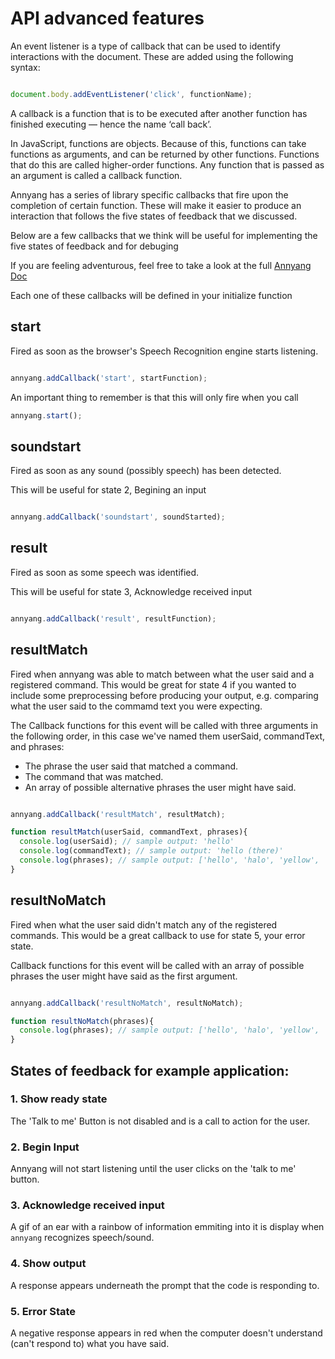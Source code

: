 # API advanced features

<!-- 
Start by showing example that is in the starter pack, bring up eliza and it's novelty, what it illuminated about humans expectations for computers/companionships

https://www.youtube.com/watch?v=RMK9AphfLco
-->

<!-- 
starting a php server
php -S localhost:8000
 -->

<!-- 
Explain front end 
  - button to start
  - indication that it is listening
  - indication that a result is processed
  - an indication if the computer can't respond
  - a way to exit the interaction
-->


<!-- So before we go any further can anyone tell me what an event listener is, what is a callback? -->

An event listener is a type of callback that can be used to identify interactions with the document. These are added using the following syntax:
```javascript

document.body.addEventListener('click', functionName);

```

A callback is a function that is to be executed after another function has finished executing — hence the name ‘call back’.

In JavaScript, functions are objects. Because of this, functions can take functions as arguments, and can be returned by other functions. Functions that do this are called higher-order functions. Any function that is passed as an argument is called a callback function.

Annyang has a series of library specific callbacks that fire upon the completion of certain function. These will make it easier to produce an interaction that follows the five states of feedback that we discussed.

<!-- You have encountered one already in the speech starter pack -->

Below are a few callbacks that we think will be useful for implementing the five states of feedback and for debuging
 
If you are feeling adventurous, feel free to take a look at the full [Annyang Doc](https://github.com/TalAter/annyang/blob/master/docs/README.md)

Each one of these callbacks will be defined in your initialize function

## start
Fired as soon as the browser's Speech Recognition engine starts listening.

```javascript

annyang.addCallback('start', startFunction);

```

An important thing to remember is that this will only fire when you call
```javascript
annyang.start();
```

## soundstart
Fired as soon as any sound (possibly speech) has been detected.

This will be useful for state 2, Begining an input

```javascript

annyang.addCallback('soundstart', soundStarted);

```

## result
Fired as soon as some speech was identified. 

This will be useful for state 3, Acknowledge received input

```javascript

annyang.addCallback('result', resultFunction);

```

## resultMatch
Fired when annyang was able to match between what the user said and a registered command. This would be great for state 4 if you wanted to include some preprocessing before producing your output, e.g. comparing what the user said to the commamd text you were expecting.

The Callback functions for this event will be called with three arguments in the following order, in this case we've named them userSaid, commandText, and phrases:

- The phrase the user said that matched a command.
- The command that was matched.
- An array of possible alternative phrases the user might have said.

```javascript

annyang.addCallback('resultMatch', resultMatch);

function resultMatch(userSaid, commandText, phrases){
  console.log(userSaid); // sample output: 'hello'
  console.log(commandText); // sample output: 'hello (there)'
  console.log(phrases); // sample output: ['hello', 'halo', 'yellow', 'polo', 'hello kitty']
}

```

## resultNoMatch
Fired when what the user said didn't match any of the registered commands. This would be a great callback to use for state 5, your error state.

Callback functions for this event will be called with an array of possible phrases the user might have said as the first argument.

```javascript

annyang.addCallback('resultNoMatch', resultNoMatch);

function resultNoMatch(phrases){
  console.log(phrases); // sample output: ['hello', 'halo', 'yellow', 'polo', 'hello kitty']
}

```

<!-- heading back to the front end lets  identify the states of feedback that are present.
-->

## States of feedback for example application:

### 1. Show ready state
The 'Talk to me' Button is not disabled and is a call to action for the user.

### 2. Begin Input
Annyang will not start listening until the user clicks on the 'talk to me' button.

### 3. Acknowledge received input
A gif of an ear with a rainbow of information emmiting into it is display when `annyang` recognizes speech/sound.

### 4. Show output
A response appears underneath the prompt that the code is responding to.

### 5. Error State
A negative response appears in red when the computer doesn't understand (can't respond to) what you have said.

<!-- So now that we know what each element of the front end does we can go back into our javascript and define some global variable for elements that we will need to access between many functions -->

<!-- Ok so first things first what do we notice is missing within our initialize function?
- annyang.start(), on the front end annyang didn't start listening until i clicked the button so, 
- lets add a click event to the button, and define a function that starts annyang -->

<!-- 
Next we want to make sure that the button is disabled after it's clicked, let's add the class .disabled in our start function
 -->

<!-- 
  Next we want to 
  show ear gif on soundstart,
  in order to do that, we add the .visible class to #listening
-->

<!--
  whats next? before we can create our generateText function we have one more step, defining the result function so that we can prompt the user to look down by revealing the arrow and populating the #input_text using insertAdjacentHTML in a for loop and adding the class .result_ready to the body
-->

<!--
  so now we have the problem that the button is still disabled, annyang hasn't stopped listening.

  We've gone through it once, but need to be able to do it again.

  lets create an abort function 
  to cover these two problems
  
  if we want to clear the text we should do that in the start function, because it essentially is a restart

  let's do a bit more cleanup before we get to generateText()

  what else is wrong here compared to the initial example

  gif of ear immediately appear when you click regardless of whether sound is detected.
  
  lets make sure to remove that visible class from #listening
  
  lets also take out the resultready class from the body when annyang starts to clear the arrow image

  next lets show some output,
  - two types of output, response and error
  - start with response

  generateText(two, arguments)
  var div = document.createElement('div');
  div.classList.add('message');

  div.innerHTML = text;

  output_container.appendChild(div);
  setTimeout(function(){
    div.classList.add('visible');
  }, 500)

  now what about errors,

  here is where the resultNoMatch callback is super useful, 

  we can use the same generateText function but no we can look at the second argument named error

  i can use this to set a conditional to add a second class to my message div

  error
  
  finally, the last thing we haven't done is make the stop button work.

  first we have to make sure we enable (remove disabled class) and disable it once annyang has aborted it 

  and add a click handler and tie that to the function abort();
 -->  